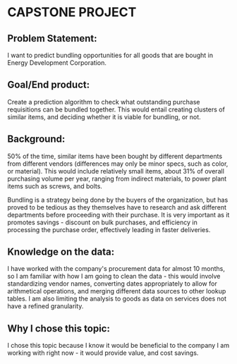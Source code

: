 # CAPSTONE PROJECT

## Problem Statement:
I want to predict bundling opportunities for all goods that are bought in Energy Development Corporation. 

## Goal/End product:
Create a prediction algorithm to check what outstanding purchase requisitions can be bundled together. This would entail creating clusters of similar items, and deciding whether it is viable for bundling, or not. 

## Background:
50% of the time, similar items have been bought by different departments from different vendors (differences may only be minor specs, such as color, or material). This would include relatively small items, about 31% of overall purchasing volume per year, ranging from indirect materials, to power plant items such as screws, and bolts. 

Bundling is a strategy being done by the buyers of the organization, but has proved to be tedious as they themselves have to research and ask different departments before proceeding with their purchase. It is very important as it promotes savings - discount on bulk purchases, and efficiency in processing the purchase order, effectively leading in faster deliveries.

## Knowledge on the data:
I have worked with the company's procurement data for almost 10 months, so I am familiar with how I am going to clean the data - this would involve standardizing vendor names, converting dates appropriately to allow for arithmetical operations, and merging different data sources to other lookup tables. I am also limiting the analysis to goods as data on services does not have a refined granularity. 

## Why I chose this topic:
I chose this topic because I know it would be beneficial to the company I am working with right now - it would provide value, and cost savings.
